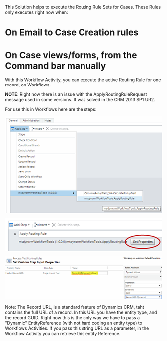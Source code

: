 This Solution helps to execute the Routing Rule Sets for Cases. 
These Rules only executes right now when:
# On Email to Case Creation rules
# On Case views/forms, from the Command bar manually

With this Workflow Activity, you can execute the active Routing Rule for one record, on Workflows.

**NOTE**: Right now there is an issue with the ApplyRoutingRuleRequest message used in some versions. It was solved in the CRM 2013 SP1 UR2.

For use this in Workflows here are the steps:

![](Apply%20Routing%20Rules_workflow6.gif)

![](Apply%20Routing%20Rules_workflow7.gif)

![](Apply%20Routing%20Rules_workflow8.gif)

Note: The  Record URL, is a standard feature of Dynamics CRM, taht contains the full URL of a record. In this URL you have the entity type, and the record GUID. Right now this is the only way we have to pass a "Dynamic" EntityReference (with not hard coding an entity type) to Workflows Activities. If you pass this string URL as a parameter, in the Workflow Activity you can retrieve this entity Reference.

